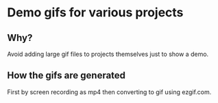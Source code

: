 # Demo gifs for various projects

## Why?

Avoid adding large gif files to projects themselves just to show a demo.

## How the gifs are generated

First by screen recording as mp4 then converting to gif using ezgif.com.
